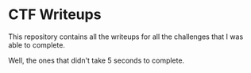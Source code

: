 # CTF Writeups

This repository contains all the writeups for all the challenges that I was able to complete.

Well, the ones that didn't take 5 seconds to complete.
